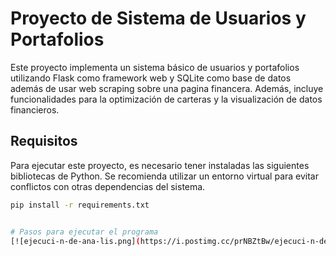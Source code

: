 # Proyecto de Sistema de Usuarios y Portafolios

Este proyecto implementa un sistema básico de usuarios y portafolios utilizando Flask como framework web y SQLite como base de datos además de usar web scraping sobre una pagina financera. Además, incluye funcionalidades para la optimización de carteras y la visualización de datos financieros.


## Requisitos

Para ejecutar este proyecto, es necesario tener instaladas las siguientes bibliotecas de Python. Se recomienda utilizar un entorno virtual para evitar conflictos con otras dependencias del sistema.

```bash
pip install -r requirements.txt


# Pasos para ejecutar el programa
[![ejecuci-n-de-ana-lis.png](https://i.postimg.cc/prNBZtBw/ejecuci-n-de-ana-lis.png)](https://postimg.cc/Hc25YRRz)

